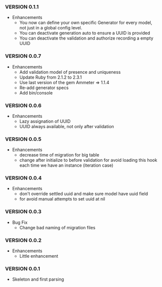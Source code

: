 ### VERSION 0.1.1

* Enhancements
  * You now can define your own specific Generator for every model, not just in a global config level.
  * You can deactivate generation auto to ensure a UUID is provided
  * You can deactivate the validation and authorize recording a empty UUID

### VERSION 0.0.7

* Enhancements
  * Add validation model of presence and uniqueness
  * Update Ruby from 2.1.2 to 2.3.1
  * Use last version of the gem Ammeter => 1.1.4
  * Re-add generator specs
  * Add bin/console

### VERSION 0.0.6

* Enhancements
  * Lazy assignation of UUID
  * UUID always available, not only after validation

### VERSION 0.0.5

* Enhancements
  * decrease time of migration for big table
  * change after initialize to before validation for avoid loading this hook each time we have an instance (iteration case)

### VERSION 0.0.4

* Enhancements
  * don't override settled uuid and make sure model have uuid field
  * for avoid manual attempts to set uuid at nil

### VERSION 0.0.3

* Bug Fix
  * Change bad naming of migration files

### VERSION 0.0.2

* Enhancements
  * Little enhancement

### VERSION 0.0.1

* Skeleton and first parsing
